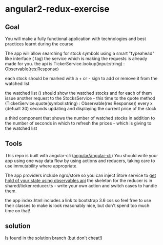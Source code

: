 # angular2-redux-exercise

## Goal

You will make a fully functional application with technologies and best practices learnt during the course

The app will allow searching for stock symbols using a smart "typeahead" like interface (<search-component> tag)
the service which is making the requests is already made for you. the api is TickerService.lookup(input:string) : Observable(res:Response)

each stock should be marked with a + or - sign to add or remove it from the watched list

the watched list (<my-watched-components>) should show the watched stocks and for each of them issue another request to the StocksService - 
this time to the quote method (TickerService.quote(symbol:string) : Observable(res:Response)) every x (defualt 30) seconds updating and displaying the current price of the stock

a third component that shows the number of watched stocks in addition to the number of seconds in which to refresh the prices - which is giving to the watched list


## Tools

This repo is built with angular-cli  ([angular/angular-cli](https://github.com/angular/angular-cli))
You should write your app using one way data flow by using actions and reducers, taking care to use immutability where appropriate. 

The app providers include ngrx/store so you can inject Store service to [get hold of your state using observables api](https://github.com/ngrx/store)
the skeleton for the reducer is in shared/ticker.reducer.ts - write your own action and switch cases to handle them.

the app index.html includes a link to bootstrap 3.6 css so feel free to use their classes to make is look reasonably nice, but don't spend too much time on that!.

## solution

Is found in the solution branch (but don't cheat!)
